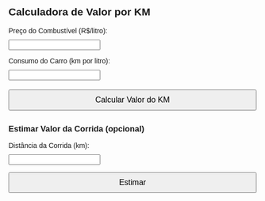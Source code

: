 <!DOCTYPE html>
<html lang="pt-BR">
<head>
  <meta charset="UTF-8">
  <title>Calculadora de Custo por KM</title>
  <style>
    body {
      font-family: Arial, sans-serif;
      max-width: 500px;
      margin: auto;
      padding: 20px;
    }
    label, input {
      display: block;
      margin: 10px 0;
    }
    button {
      margin: 5px 0;
      padding: 10px;
      width: 100%;
      font-size: 16px;
    }
    .resultados, .estimativa {
      margin-top: 20px;
    }
  </style>
</head>
<body>
  <h2>Calculadora de Valor por KM</h2>

  <label for="precoCombustivel">Preço do Combustível (R$/litro):</label>
  <input type="number" id="precoCombustivel" step="0.01" required>

  <label for="consumo">Consumo do Carro (km por litro):</label>
  <input type="number" id="consumo" step="0.1" required>

  <button onclick="calcular()">Calcular Valor do KM</button>

  <div class="resultados" id="resultados" style="display:none;">
    <p><strong>Custo por km:</strong> R$ <span id="valorKm">0.00</span></p>
    <h3>Aceitar Corridas</h3>
    <button onclick="mostrarResultado('minimo')">1. KMmínimo (x3)</button>
    <button onclick="mostrarResultado('medio')">2. KMmédio (x3,5)</button>
    <button onclick="mostrarResultado('ideal')">3. KMideal (x4)</button>
    <button onclick="mostrarResultado('ideal')">Mostrar Melhor Opção</button>
    <h3 id="resultadoFinal"></h3>
  </div>

  <div class="estimativa">
    <h3>Estimar Valor da Corrida (opcional)</h3>
    <label for="distancia">Distância da Corrida (km):</label>
    <input type="number" id="distancia" step="0.1">
    <button onclick="estimarCorrida()">Estimar
